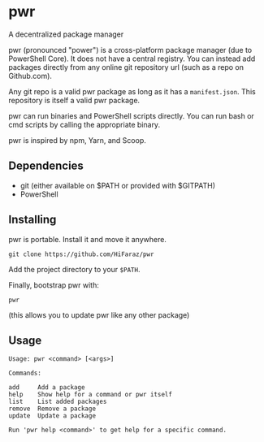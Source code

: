 # pwr
A decentralized package manager

pwr (pronounced "power") is a cross-platform package manager (due to PowerShell Core). It does not have a central registry. You can instead add packages directly from any online git repository url (such as a repo on Github.com).

Any git repo is a valid pwr package as long as it has a `manifest.json`. This repository is itself a valid pwr package.

pwr can run binaries and PowerShell scripts directly. You can run bash or cmd scripts by calling the appropriate binary.

pwr is inspired by npm, Yarn, and Scoop.

## Dependencies

- git (either available on $PATH or provided with $GITPATH)
- PowerShell

## Installing

pwr is portable. Install it and move it anywhere.

```
git clone https://github.com/HiFaraz/pwr
```

Add the project directory to your `$PATH`.

Finally, bootstrap pwr with:

```
pwr
```

(this allows you to update pwr like any other package)

## Usage

```
Usage: pwr <command> [<args>]

Commands:

add     Add a package
help    Show help for a command or pwr itself
list    List added packages
remove  Remove a package
update  Update a package

Run 'pwr help <command>' to get help for a specific command.
```
